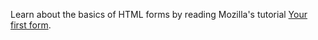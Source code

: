 Learn about the basics of HTML forms by reading Mozilla's tutorial [Your first form](https://developer.mozilla.org/en-US/docs/Learn/HTML/Forms/Your_first_HTML_form).